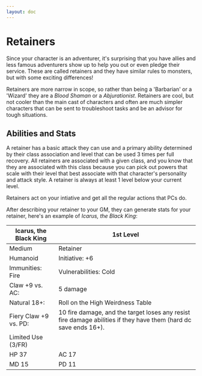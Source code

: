 ```yaml
---
layout: doc
---
```

# Retainers

Since your character is an adventurer, it's surprising that you have allies and less famous adventurers show up to help you out or even pledge their service. These are called retainers and they have similar rules to monsters, but with some exciting differences!

Retainers are more narrow in scope, so rather than being a 'Barbarian' or a 'Wizard' they are a *Blood Shaman* or a *Abjurationist*. Retainers are cool, but not cooler than the main cast of characters and often are much simpler characters that can be sent to troubleshoot tasks and be an advisor for tough situations.

## Abilities and Stats

A retainer has a basic attack they can use and a primary ability determined by their class association and level that can be used 3 times per full recovery. All retainers are associated with a given class, and you know that they are associated with this class because you can pick out powers that scale with their level that best associate with that character's personality and attack style. A retainer is always at least 1 level below your current level.

Retainers act on your intiative and get all the regular actions that PCs do.

After describing your retainer to your GM, they can generate stats for your retainer, here's an example of *Icarus, the Black King*:

| Icarus, the Black King | 1st Level |
| --- | --- |
| Medium | Retainer |
| Humanoid |Initiative: +6 |
| Immunities: Fire | Vulnerabilities: Cold |
| Claw +9 vs. AC: | 5 damage |
| Natural 18+: | Roll on the High Weirdness Table |
| Fiery Claw +9 vs. PD: | 10 fire damage, and the target loses any resist fire damage abilities if they have them (hard dc save ends 16+). |
| Limited Use (3/FR) |  |
| HP 37 | AC 17 |
| MD 15 | PD 11 |
